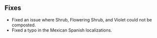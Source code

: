 ## Fixes
* Fixed an issue where Shrub, Flowering Shrub, and Violet could not be composted.
* Fixed a typo in the Mexican Spanish localizations.